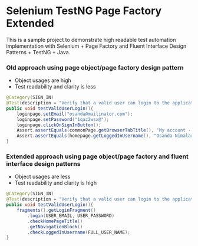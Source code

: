 # Selenium TestNG Page Factory Extended
This is a sample project to demonstrate high readable test automation implementation with Selenium + Page Factory and Fluent Interface Design Patterns + TestNG + Java.

### Old approach using page object/page factory design pattern
- Object usages are high
- Test readability and clarity is less

```java
@Category(SIGN_IN)
@Test(description = "Verify that a valid user can login to the application")
public void testValidUserLogin(){
    loginpage.setEmail("osanda@mailinator.com");
    loginpage.setPassword("1qaz2wsx@");
    loginpage.clickOnSignInButton();
    Assert.assertEquals(commonPage.getBrowserTabTitle(), "My account - My Store");
    Assert.assertEquals(homepage.getLoggedInUsername(), "Osanda Nimalarathna");
}
```

### Extended approach using page object/page factory and fluent interface design patterns
- Object usages are less
- Test readability and clarity is high

```java
@Category(SIGN_IN)
@Test(description = "Verify that a valid user can login to the application")
public void testValidUserLogin(){
    fragments().getLoginFragment()
        .login(USER_EMAIL, USER_PASSWORD)
        .checkHomePageTitle()
        .getNavigationBlock()
        .checkLoggedInUsername(FULL_USER_NAME);
}
```
